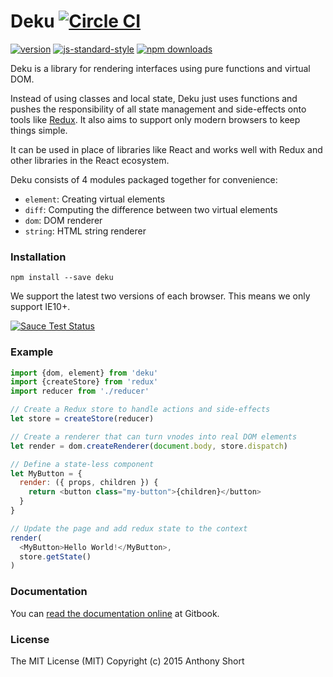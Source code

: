 # Deku [![Circle CI](https://circleci.com/gh/dekujs/deku/tree/2.0.0.svg?style=svg)](https://circleci.com/gh/dekujs/deku/tree/2.0.0)

[![version](https://img.shields.io/npm/v/deku.svg?style=flat-square)](https://www.npmjs.com/package/deku)
[![js-standard-style](https://img.shields.io/badge/code%20style-standard-brightgreen.svg?style=flat-square)](https://github.com/feross/standard)
[![npm downloads](https://img.shields.io/npm/dm/deku.svg?style=flat-square)](https://www.npmjs.com/package/deku)

Deku is a library for rendering interfaces using pure functions and virtual DOM.

Instead of using classes and local state, Deku just uses functions and pushes the responsibility of all state management and side-effects onto tools like [Redux](http://redux.js.org/). It also aims to support only modern browsers to keep things simple.

It can be used in place of libraries like React and works well with Redux and other libraries in the React ecosystem.

Deku consists of 4 modules packaged together for convenience:

* `element`: Creating virtual elements
* `diff`: Computing the difference between two virtual elements
* `dom`: DOM renderer
* `string`: HTML string renderer

### Installation

```
npm install --save deku
```

We support the latest two versions of each browser. This means we only support IE10+.

[![Sauce Test Status](https://saucelabs.com/browser-matrix/deku.svg)](https://saucelabs.com/u/deku)

### Example

```js
import {dom, element} from 'deku'
import {createStore} from 'redux'
import reducer from './reducer'

// Create a Redux store to handle actions and side-effects
let store = createStore(reducer)

// Create a renderer that can turn vnodes into real DOM elements
let render = dom.createRenderer(document.body, store.dispatch)

// Define a state-less component
let MyButton = {
  render: ({ props, children }) {
    return <button class="my-button">{children}</button>
  }
}

// Update the page and add redux state to the context
render(
  <MyButton>Hello World!</MyButton>,
  store.getState()
)
```

### Documentation

You can [read the documentation online](https://anthonyshort.gitbooks.io/dekujs/content/) at Gitbook.

### License

The MIT License (MIT) Copyright (c) 2015 Anthony Short
